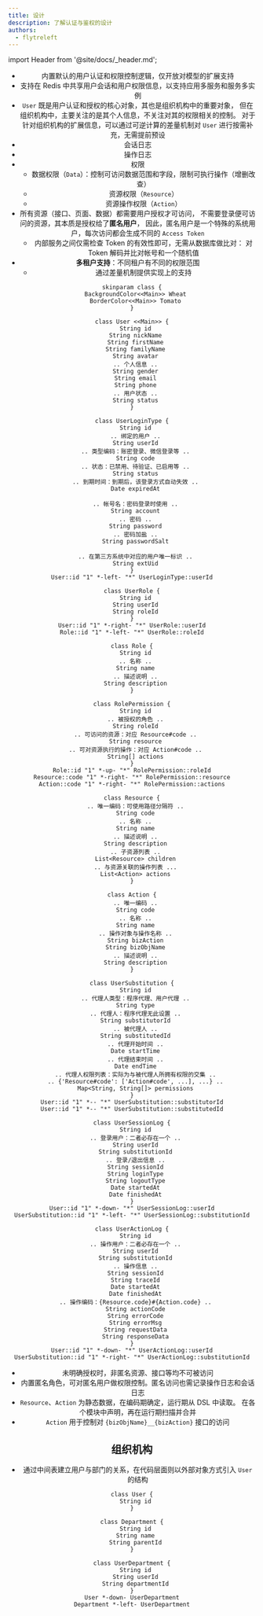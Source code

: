```yaml
---
title: 设计
description: 了解认证与鉴权的设计
authors:
  - flytreleft
---
```


import Header from '@site/docs/\_header.md';

<Header />

- 内置默认的用户认证和权限控制逻辑，仅开放对模型的扩展支持
- 支持在 Redis 中共享用户会话和用户权限信息，以支持应用多服务和服务多实例
- `User` 既是用户认证和授权的核心对象，其也是组织机构中的重要对象，
  但在组织机构中，主要关注的是其个人信息，不关注对其的权限相关的控制。
  对于针对组织机构的扩展信息，可以通过可逆计算的差量机制对 `User`
  进行按需补充，无需提前预设
- 会话日志
- 操作日志
- 权限
  - 数据权限（`Data`）：控制可访问数据范围和字段，限制可执行操作（增删改查）
  - 资源权限（`Resource`）
  - 资源操作权限（`Action`）
- 所有资源（接口、页面、数据）都需要用户授权才可访问，
  不需要登录便可访问的资源，其本质是授权给了**匿名用户**，
  因此，匿名用户是一个特殊的系统用户，每次访问都会生成不同的
  `Access Token`
  - 内部服务之间仅需检查 Token 的有效性即可，无需从数据库做比对：
    对 Token 解码并比对帐号和一个随机值
- **多租户支持**：不同租户有不同的权限范围
  - 通过差量机制提供实现上的支持

```plantuml
skinparam class {
  BackgroundColor<<Main>> Wheat
  BorderColor<<Main>> Tomato
}

class User <<Main>> {
  String id
  String nickName
  String firstName
  String familyName
  String avatar
  .. 个人信息 ..
  String gender
  String email
  String phone
  .. 用户状态 ..
  String status
}

class UserLoginType {
  String id
  .. 绑定的用户 ..
  String userId
  .. 类型编码：账密登录、微信登录等 ..
  String code
  .. 状态：已禁用、待验证、已启用等 ..
  String status
  .. 到期时间：到期后，该登录方式自动失效 ..
  Date expiredAt

  .. 帐号名：密码登录时使用 ..
  String account
  .. 密码 ..
  String password
  .. 密码加盐 ..
  String passwordSalt

  .. 在第三方系统中对应的用户唯一标识 ..
  String extUid
}
User::id "1" *-left- "*" UserLoginType::userId

class UserRole {
  String id
  String userId
  String roleId
}
User::id "1" *-right- "*" UserRole::userId
Role::id "1" *-left- "*" UserRole::roleId

class Role {
  String id
  .. 名称 ..
  String name
  .. 描述说明 ..
  String description
}

class RolePermission {
  String id
  .. 被授权的角色 ..
  String roleId
  .. 可访问的资源：对应 Resource#code ..
  String resource
  .. 可对资源执行的操作：对应 Action#code ..
  String[] actions
}
Role::id "1" *-up- "*" RolePermission::roleId
Resource::code "1" *-right- "*" RolePermission::resource
Action::code "1" *-right- "*" RolePermission::actions

class Resource {
  .. 唯一编码：可使用路径分隔符 ..
  String code
  .. 名称 ..
  String name
  .. 描述说明 ..
  String description
  .. 子资源列表 ..
  List<Resource> children
  .. 与资源关联的操作列表 ...
  List<Action> actions
}

class Action {
  .. 唯一编码 ..
  String code
  .. 名称 ..
  String name
  .. 操作对象与操作名称 ..
  String bizAction
  String bizObjName
  .. 描述说明 ..
  String description
}

class UserSubstitution {
  String id
  .. 代理人类型：程序代理、用户代理 ..
  String type
  .. 代理人：程序代理无此设置 ..
  String substitutorId
  .. 被代理人 ..
  String substitutedId
  .. 代理开始时间 ..
  Date startTime
  .. 代理结束时间 ..
  Date endTime
  .. 代理人权限列表：实际为与被代理人所拥有权限的交集 ..
  .. {'Resource#code': ['Action#code', ...], ...} ..
  Map<String, String[]> permissions
}
User::id "1" *-- "*" UserSubstitution::substitutorId
User::id "1" *-- "*" UserSubstitution::substitutedId

class UserSessionLog {
  String id
  .. 登录用户：二者必存在一个 ..
  String userId
  String substitutionId
  .. 登录/退出信息 ..
  String sessionId
  String loginType
  String logoutType
  Date startedAt
  Date finishedAt
}
User::id "1" *-down- "*" UserSessionLog::userId
UserSubstitution::id "1" *-left- "*" UserSessionLog::substitutionId

class UserActionLog {
  String id
  .. 操作用户：二者必存在一个 ..
  String userId
  String substitutionId
  .. 操作信息 ..
  String sessionId
  String traceId
  Date startedAt
  Date finishedAt
  .. 操作编码：{Resource.code}#{Action.code} ..
  String actionCode
  String errorCode
  String errorMsg
  String requestData
  String responseData
}
User::id "1" *-down- "*" UserActionLog::userId
UserSubstitution::id "1" *-right- "*" UserActionLog::substitutionId
```

- 未明确授权时，非匿名资源、接口等均不可被访问
- 内置匿名角色，可对匿名用户做权限控制。匿名访问也需记录操作日志和会话日志
- `Resource`、`Action` 为静态数据，在编码期确定，运行期从 DSL 中读取。
  在各个模块中声明，再在运行期扫描并合并
- `Action` 用于控制对 `{bizObjName}__{bizAction}` 接口的访问

## 组织机构

- 通过中间表建立用户与部门的关系，在代码层面则以外部对象方式引入
  `User` 的结构

```plantuml
class User {
  String id
}

class Department {
  String id
  String name
  String parentId
}

class UserDepartment {
  String id
  String userId
  String departmentId
}
User *-down- UserDepartment
Department *-left- UserDepartment
```
